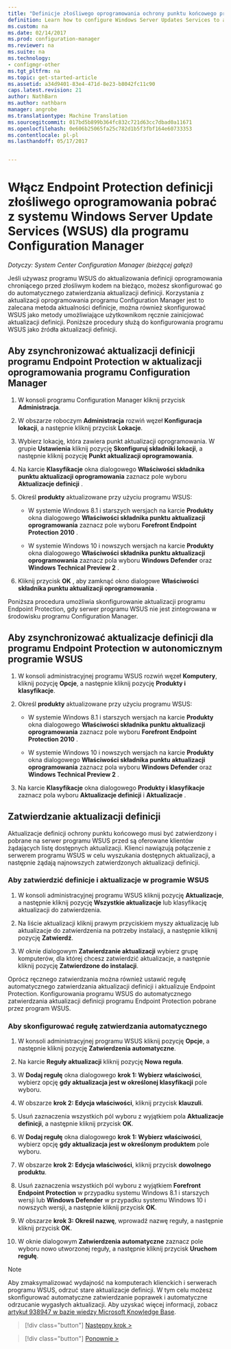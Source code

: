 ```yaml
---
title: "Definicje złośliwego oprogramowania ochrony punktu końcowego programu WSUS | Dokumentacja firmy Microsoft"
definition: Learn how to configure Windows Server Updates Services to auto-approve definition updates.
ms.custom: na
ms.date: 02/14/2017
ms.prod: configuration-manager
ms.reviewer: na
ms.suite: na
ms.technology:
- configmgr-other
ms.tgt_pltfrm: na
ms.topic: get-started-article
ms.assetid: a34d9401-83e4-471d-8e23-b8042fc11c90
caps.latest.revision: 21
author: NathBarn
ms.author: nathbarn
manager: angrobe
ms.translationtype: Machine Translation
ms.sourcegitcommit: 017bd5b899b364fc832c721d63cc7dbad0a11671
ms.openlocfilehash: 0e606b25065fa25c782d1b5f3fbf164e60733353
ms.contentlocale: pl-pl
ms.lasthandoff: 05/17/2017


---
```


# <a name="enable-endpoint-protection-malware-definitions-to-download-from-windows-server-update-services-wsus-for-configuration-manager"></a>Włącz Endpoint Protection definicji złośliwego oprogramowania pobrać z systemu Windows Server Update Services (WSUS) dla programu Configuration Manager

*Dotyczy: System Center Configuration Manager (bieżącej gałęzi)*

 Jeśli używasz programu WSUS do aktualizowania definicji oprogramowania chroniącego przed złośliwym kodem na bieżąco, możesz skonfigurować go do automatycznego zatwierdzania aktualizacji definicji. Korzystania z aktualizacji oprogramowania programu Configuration Manager jest to zalecana metoda aktualności definicje, można również skonfigurować WSUS jako metody umożliwiające użytkownikom ręcznie zainicjować aktualizacji definicji. Poniższe procedury służą do konfigurowania programu WSUS jako źródła aktualizacji definicji.

## <a name="to-synchronize-endpoint-protection-definition-updates-in-configuration-manager-software-updates"></a>Aby zsynchronizować aktualizacji definicji programu Endpoint Protection w aktualizacji oprogramowania programu Configuration Manager

1.  W konsoli programu Configuration Manager kliknij przycisk **Administracja**.

2.  W obszarze roboczym **Administracja** rozwiń węzeł **Konfiguracja lokacji**, a następnie kliknij przycisk **Lokacje**.

3.  Wybierz lokację, która zawiera punkt aktualizacji oprogramowania. W grupie **Ustawienia** kliknij pozycję **Skonfiguruj składniki lokacji**, a następnie kliknij pozycję **Punkt aktualizacji oprogramowania**.

4.  Na karcie **Klasyfikacje** okna dialogowego **Właściwości składnika punktu aktualizacji oprogramowania** zaznacz pole wyboru **Aktualizacje definicji** .

5.  Określ **produkty** aktualizowane przy użyciu programu WSUS:

    -   W systemie Windows 8.1 i starszych wersjach na karcie **Produkty** okna dialogowego **Właściwości składnika punktu aktualizacji oprogramowania** zaznacz pole wyboru **Forefront Endpoint Protection 2010** .

    -   W systemie Windows 10 i nowszych wersjach na karcie **Produkty** okna dialogowego **Właściwości składnika punktu aktualizacji oprogramowania** zaznacz pola wyboru **Windows Defender** oraz **Windows Technical Preview 2** .

6.  Kliknij przycisk **OK** , aby zamknąć okno dialogowe **Właściwości składnika punktu aktualizacji oprogramowania** .

 Poniższa procedura umożliwia skonfigurowanie aktualizacji programu Endpoint Protection, gdy serwer programu WSUS nie jest zintegrowana w środowisku programu Configuration Manager.

## <a name="to-synchronize-endpoint-protection-definition-updates-in-standalone-wsus"></a>Aby zsynchronizować aktualizacje definicji dla programu Endpoint Protection w autonomicznym programie WSUS

1.  W konsoli administracyjnej programu WSUS rozwiń węzeł **Komputery**, kliknij pozycję **Opcje**, a następnie kliknij pozycję **Produkty i klasyfikacje**.

2.  Określ **produkty** aktualizowane przy użyciu programu WSUS:

    -   W systemie Windows 8.1 i starszych wersjach na karcie **Produkty** okna dialogowego **Właściwości składnika punktu aktualizacji oprogramowania** zaznacz pole wyboru **Forefront Endpoint Protection 2010** .

    -   W systemie Windows 10 i nowszych wersjach na karcie **Produkty** okna dialogowego **Właściwości składnika punktu aktualizacji oprogramowania** zaznacz pola wyboru **Windows Defender** oraz **Windows Technical Preview 2** .

3.  Na karcie **Klasyfikacje** okna dialogowego **Produkty i klasyfikacje** zaznacz pola wyboru **Aktualizacje definicji** i **Aktualizacje** .

## <a name="approving-definition-updates"></a>Zatwierdzanie aktualizacji definicji
 Aktualizacje definicji ochrony punktu końcowego musi być zatwierdzony i pobrane na serwer programu WSUS przed są oferowane klientów żądających listę dostępnych aktualizacji. Klienci nawiązują połączenie z serwerem programu WSUS w celu wyszukania dostępnych aktualizacji, a następnie żądają najnowszych zatwierdzonych aktualizacji definicji.

### <a name="to-approve-definitions-and-updates-in-wsus"></a>Aby zatwierdzić definicje i aktualizacje w programie WSUS

1.  W konsoli administracyjnej programu WSUS kliknij pozycję **Aktualizacje**, a następnie kliknij pozycję **Wszystkie aktualizacje** lub klasyfikację aktualizacji do zatwierdzenia.

2.  Na liście aktualizacji kliknij prawym przyciskiem myszy aktualizację lub aktualizacje do zatwierdzenia na potrzeby instalacji, a następnie kliknij pozycję **Zatwierdź**.

3.  W oknie dialogowym **Zatwierdzanie aktualizacji** wybierz grupę komputerów, dla której chcesz zatwierdzić aktualizacje, a następnie kliknij pozycję **Zatwierdzone do instalacji**.

 Oprócz ręcznego zatwierdzania można również ustawić regułę automatycznego zatwierdzania aktualizacji definicji i aktualizuje Endpoint Protection. Konfigurowania programu WSUS do automatycznego zatwierdzania aktualizacji definicji programu Endpoint Protection pobrane przez program WSUS.

### <a name="to-configure-an-automatic-approval-rule"></a>Aby skonfigurować regułę zatwierdzania automatycznego

1.  W konsoli administracyjnej programu WSUS kliknij pozycję **Opcje**, a następnie kliknij pozycję **Zatwierdzenia automatyczne**.

2.  Na karcie **Reguły aktualizacji** kliknij pozycję **Nowa reguła**.

3.  W **Dodaj regułę** okna dialogowego **krok 1: Wybierz właściwości**, wybierz opcję **gdy aktualizacja jest w określonej klasyfikacji** pole wyboru.

4.  W obszarze **krok 2: Edycja właściwości**, kliknij przycisk **klauzuli**.

5.  Usuń zaznaczenia wszystkich pól wyboru z wyjątkiem pola **Aktualizacje definicji**, a następnie kliknij przycisk **OK**.

6.  W **Dodaj regułę** okna dialogowego **krok 1: Wybierz właściwości**, wybierz opcję **gdy aktualizacja jest w określonym produktem** pole wyboru.

7.  W obszarze **krok 2: Edycja właściwości**, kliknij przycisk **dowolnego produktu**.

8.  Usuń zaznaczenia wszystkich pól wyboru z wyjątkiem **Forefront Endpoint Protection** w przypadku systemu Windows 8.1 i starszych wersji lub **Windows Defender** w przypadku systemu Windows 10 i nowszych wersji, a następnie kliknij przycisk **OK**.

9. W obszarze **krok 3: Określ nazwę**, wprowadź nazwę reguły, a następnie kliknij przycisk **OK**.

10. W oknie dialogowym **Zatwierdzenia automatyczne** zaznacz pole wyboru nowo utworzonej reguły, a następnie kliknij przycisk **Uruchom regułę**.

> [!NOTE]
>  Aby zmaksymalizować wydajność na komputerach klienckich i serwerach programu WSUS, odrzuć stare aktualizacje definicji. W tym celu możesz skonfigurować automatyczne zatwierdzanie poprawek i automatyczne odrzucanie wygasłych aktualizacji. Aby uzyskać więcej informacji, zobacz [artykuł 938947 w bazie wiedzy Microsoft Knowledge Base](http://go.microsoft.com/fwlink/p/?LinkId=204078).

> [!div class="button"]
[Następny krok >](endpoint-antimalware-policies.md)

> [!div class="button"]
[Ponownie >](endpoint-configure-alerts.md)

